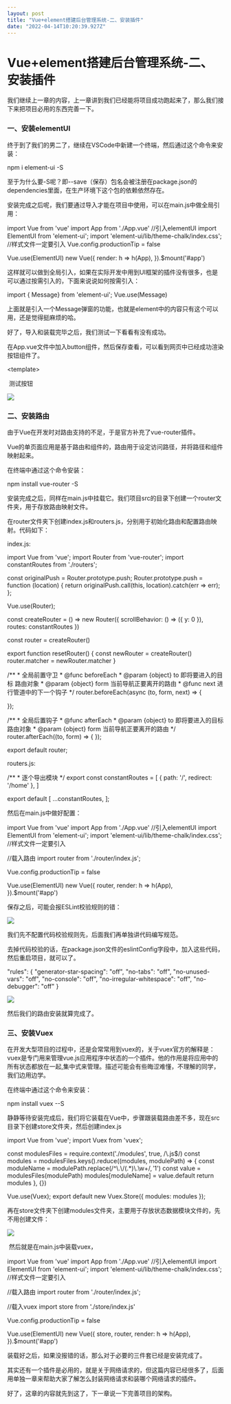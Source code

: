 ```yaml
---
layout: post
title: "Vue+element搭建后台管理系统-二、安装插件"
date: "2022-04-14T10:20:39.927Z"
---
```

Vue+element搭建后台管理系统-二、安装插件
==========================

我们继续上一章的内容，上一章讲到我们已经能将项目成功跑起来了，那么我们接下来把项目必用的东西完善一下。

### 一、安装elementUI

终于到了我们的男二了，继续在VSCode中新建一个终端，然后通过这个命令来安装：

npm i element-ui -S

至于为什么要-S呢？即--save（保存）包名会被注册在package.json的dependencies里面，在生产环境下这个包的依赖依然存在。

安装完成之后呢，我们要通过导入才能在项目中使用，可以在main.js中做全局引用：

import Vue from 'vue'
import App from './App.vue'
//引入elementUI
import ElementUI from 'element-ui';
import 'element-ui/lib/theme-chalk/index.css'; //样式文件一定要引入
Vue.config.productionTip \= false

Vue.use(ElementUI)
new Vue({
  render: h \=> h(App),
}).$mount('#app')

这样就可以做到全局引入，如果在实际开发中用到UI框架的插件没有很多，也是可以通过按需引入的，下面来说说如何按需引入：

import { Message} from 'element-ui';
Vue.use(Message)

上面就是引入一个Message弹窗的功能，也就是element中的内容只有这个可以用，还是觉得挺麻烦的哈。

好了，导入和装载完毕之后，我们测试一下看看有没有成功。

在App.vue文件中加入button组件，然后保存查看，可以看到网页中已经成功渲染按钮组件了。

<template\>
  <div id\="app"\>
    <img alt\="Vue logo" src\="./assets/logo.png"\>
    <el-button type\="primary"\>测试按钮</el-button\>
    <HelloWorld msg\="Welcome to Your Vue.js App"/>
  </div\>
</template\>

![](https://img2020.cnblogs.com/blog/1412174/202111/1412174-20211127152205253-745600212.png)

### 二、安装路由

由于Vue在开发时对路由支持的不足，于是官方补充了vue-router插件。

Vue的单页面应用是基于路由和组件的，路由用于设定访问路径，并将路径和组件映射起来。

在终端中通过这个命令安装：

npm install vue-router -S

安装完成之后，同样在main.js中挂载它。我们项目src的目录下创建一个router文件夹，用于存放路由映射文件。

在router文件夹下创建index.js和routers.js，分别用于初始化路由和配置路由映射。代码如下：

index.js:

import Vue from 'vue';
import Router from 'vue-router';
import constantRoutes from './routers';


const originalPush \= Router.prototype.push;
Router.prototype.push \= function (location) {
    return originalPush.call(this, location).catch(err => err);
};

Vue.use(Router);

const createRouter \= () => new Router({
    scrollBehavior: () \=> ({ y: 0 }),
    routes: constantRoutes
})

const router \= createRouter()


export function resetRouter() {
    const newRouter \= createRouter()
    router.matcher \= newRouter.matcher
}

/\*\*
 \* 全局前置守卫
 \* @func beforeEach
 \* @param {object} to 即将要进入的目标 路由对象
 \* @param {object} form 当前导航正要离开的路由
 \* @func next 进行管道中的下一个钩子
 \*/
router.beforeEach(async (to, form, next) \=> {
    
});

/\*\*
 \* 全局后置钩子
 \* @func afterEach
 \* @param {object} to 即将要进入的目标 路由对象
 \* @param {object} form 当前导航正要离开的路由
 \*/
router.afterEach((to, form) \=> { });


export default router;

routers.js:

/\*\*
 \* 逐个导出模块
 \*/
export const constantRoutes \= \[
    {
        path: '/',
        redirect: '/home'
    },
\]

export default \[
    ...constantRoutes,
\];

然后在main.js中做好配置：

import Vue from 'vue'
import App from './App.vue'
//引入elementUI
import ElementUI from 'element-ui';
import 'element-ui/lib/theme-chalk/index.css'; //样式文件一定要引入

//载入路由
import router from './router/index.js';

Vue.config.productionTip \= false

Vue.use(ElementUI)
new Vue({
    router,
    render: h \=> h(App),
}).$mount('#app')

保存之后，可能会报ESLint校验规则的错：

![](https://img2020.cnblogs.com/blog/1412174/202111/1412174-20211127155252659-2117246511.png)

我们先不配置代码校验规则先，后面我们再单独讲代码编写规范。

去掉代码校验的话，在package.json文件的eslintConfig字段中，加入这些代码，然后重启项目，就可以了。

"rules": {
            "generator-star-spacing": "off",
            "no-tabs": "off",
            "no-unused-vars": "off",
            "no-console": "off",
            "no-irregular-whitespace": "off",
            "no-debugger": "off"
        }

![](https://img2020.cnblogs.com/blog/1412174/202111/1412174-20211127155837812-1739887328.png)

然后我们的路由安装就算完成了。

### 三、安装Vuex

在开发大型项目的过程中，还是会常常用到vuex的，关于vuex官方的解释是：vuex是专门用来管理vue.js应用程序中状态的一个插件。他的作用是将应用中的所有状态都放在一起,集中式来管理。描述可能会有些晦涩难懂，不理解的同学，我们边用边学。

在终端中通过这个命令来安装：

npm install vuex --S

静静等待安装完成后，我们将它装载在Vue中，步骤跟装载路由差不多，现在src目录下创建store文件夹，然后创建index.js

import Vue from 'vue';
import Vuex from 'vuex';


const modulesFiles \= require.context('./modules', true, /\\.js$/)
const modules \= modulesFiles.keys().reduce((modules, modulePath) => {
    const moduleName \= modulePath.replace(/^\\.\\/(.\*)\\.\\w+$/, '$1')
    const value \= modulesFiles(modulePath)
    modules\[moduleName\] \= value.default
    return modules
}, {})


Vue.use(Vuex);
export default new Vuex.Store({
    modules: modules
});

再在store文件夹下创建modules文件夹，主要用于存放状态数据模块文件的，先不用创建文件：

![](https://img2020.cnblogs.com/blog/1412174/202111/1412174-20211127161142098-668801155.png)

 然后就是在main.js中装载vuex，

import Vue from 'vue'
import App from './App.vue'
//引入elementUI
import ElementUI from 'element-ui';
import 'element-ui/lib/theme-chalk/index.css'; //样式文件一定要引入

//载入路由
import router from './router/index.js';

//载入vuex
import store from './store/index.js'

Vue.config.productionTip \= false

Vue.use(ElementUI)
new Vue({
    store,
    router,
    render: h \=> h(App),
}).$mount('#app')

装载好之后，如果没报错的话，那么对于必要的三件套已经是安装完成了。

其实还有一个插件是必用的，就是关于网络请求的，但这篇内容已经很多了，后面用单独一章来帮助大家了解怎么封装网络请求和装哪个网络请求的插件。

好了，这章的内容就先到这了，下一章说一下完善项目的架构。